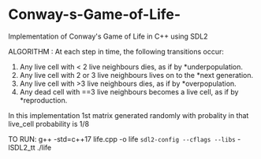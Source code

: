 # Conway-s-Game-of-Life-
Implementation of Conway's Game of Life in C++ using SDL2

ALGORITHM : 
At each step in time, the following transitions occur:

1. Any live cell with < 2 live neighbours dies, as if by *underpopulation.
2. Any live cell with 2 or 3 live neighbours lives on to the *next generation.
3. Any live cell with >3 live neighbours dies, as if by *overpopulation.
4. Any dead cell with ==3 live neighbours becomes a live cell, as if by *reproduction.

In this implementation 
1st matrix generated randomly with probality in that live_cell probability is 1/8 

TO RUN:
g++ -std=c++17 life.cpp -o life `sdl2-config --cflags --libs` -lSDL2_tt
./life
